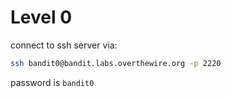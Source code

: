 # Level 0
connect to ssh server via:
```sh
ssh bandit0@bandit.labs.overthewire.org -p 2220
```

password is ```bandit0```
